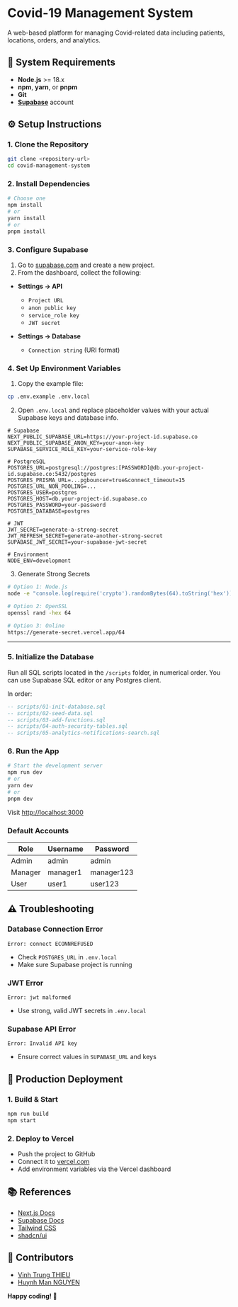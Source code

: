 # Covid-19 Management System

A web-based platform for managing Covid-related data including patients, locations, orders, and analytics.

## 🚀 System Requirements

- **Node.js** >= 18.x
- **npm**, **yarn**, or **pnpm**
- **Git**
- **[Supabase](https://supabase.com)** account

## ⚙️ Setup Instructions

### 1. Clone the Repository

```bash
git clone <repository-url>
cd covid-management-system
```

### 2. Install Dependencies

```bash
# Choose one
npm install
# or
yarn install
# or
pnpm install
```

### 3. Configure Supabase

1. Go to [supabase.com](https://supabase.com) and create a new project.
2. From the dashboard, collect the following:

- **Settings → API**

  - `Project URL`
  - `anon public key`
  - `service_role key`
  - `JWT secret`

- **Settings → Database**

  - `Connection string` (URI format)

### 4. Set Up Environment Variables

1. Copy the example file:

```bash
cp .env.example .env.local
```

2. Open `.env.local` and replace placeholder values with your actual Supabase keys and database info.

```env
# Supabase
NEXT_PUBLIC_SUPABASE_URL=https://your-project-id.supabase.co
NEXT_PUBLIC_SUPABASE_ANON_KEY=your-anon-key
SUPABASE_SERVICE_ROLE_KEY=your-service-role-key

# PostgreSQL
POSTGRES_URL=postgresql://postgres:[PASSWORD]@db.your-project-id.supabase.co:5432/postgres
POSTGRES_PRISMA_URL=...pgbouncer=true&connect_timeout=15
POSTGRES_URL_NON_POOLING=...
POSTGRES_USER=postgres
POSTGRES_HOST=db.your-project-id.supabase.co
POSTGRES_PASSWORD=your-password
POSTGRES_DATABASE=postgres

# JWT
JWT_SECRET=generate-a-strong-secret
JWT_REFRESH_SECRET=generate-another-strong-secret
SUPABASE_JWT_SECRET=your-supabase-jwt-secret

# Environment
NODE_ENV=development
```

3. Generate Strong Secrets

```bash
# Option 1: Node.js
node -e "console.log(require('crypto').randomBytes(64).toString('hex'))"

# Option 2: OpenSSL
openssl rand -hex 64

# Option 3: Online
https://generate-secret.vercel.app/64
```

---

### 5. Initialize the Database

Run all SQL scripts located in the `/scripts` folder, in numerical order.
You can use Supabase SQL editor or any Postgres client.

In order:

```sql
-- scripts/01-init-database.sql
-- scripts/02-seed-data.sql
-- scripts/03-add-functions.sql
-- scripts/04-auth-security-tables.sql
-- scripts/05-analytics-notifications-search.sql
```

### 6. Run the App

```bash
# Start the development server
npm run dev
# or
yarn dev
# or
pnpm dev
```

Visit [http://localhost:3000](http://localhost:3000)

### Default Accounts

| Role    | Username | Password   |
| ------- | -------- | ---------- |
| Admin   | admin    | admin   |
| Manager | manager1 | manager123 |
| User    | user1    | user123    |

## ⚠️ Troubleshooting

### Database Connection Error

```
Error: connect ECONNREFUSED
```

- Check `POSTGRES_URL` in `.env.local`
- Make sure Supabase project is running

### JWT Error

```
Error: jwt malformed
```

- Use strong, valid JWT secrets in `.env.local`

### Supabase API Error

```
Error: Invalid API key
```

- Ensure correct values in `SUPABASE_URL` and keys

## 🚢 Production Deployment

### 1. Build & Start

```bash
npm run build
npm start
```

### 2. Deploy to Vercel

- Push the project to GitHub
- Connect it to [vercel.com](https://vercel.com)
- Add environment variables via the Vercel dashboard

## 📚 References

- [Next.js Docs](https://nextjs.org/docs)
- [Supabase Docs](https://supabase.com/docs)
- [Tailwind CSS](https://tailwindcss.com/docs)
- [shadcn/ui](https://ui.shadcn.com/)

## 👥 Contributors

- [Vinh Trung THIEU](https://github.com/tvtrungg)
- [Huynh Man NGUYEN](https://github.com/nhman2002)

**Happy coding! 🎉**
